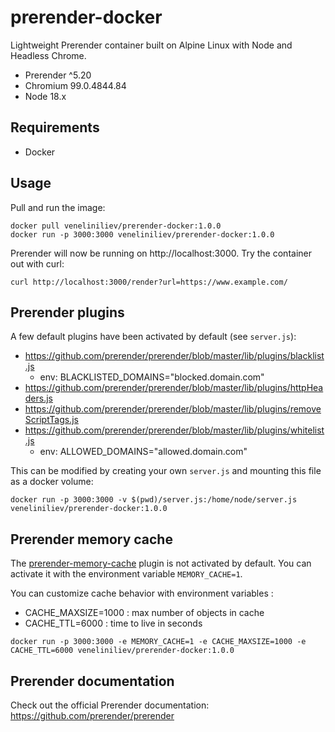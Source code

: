 # prerender-docker

Lightweight Prerender container built on Alpine Linux with Node and Headless Chrome.

- Prerender ^5.20
- Chromium 99.0.4844.84
- Node 18.x

## Requirements

- Docker

## Usage

Pull and run the image:

```
docker pull veneliniliev/prerender-docker:1.0.0
docker run -p 3000:3000 veneliniliev/prerender-docker:1.0.0
```
Prerender will now be running on http://localhost:3000. Try the container out with curl:

```
curl http://localhost:3000/render?url=https://www.example.com/
```

## Prerender plugins

A few default plugins have been activated by default (see `server.js`):
- https://github.com/prerender/prerender/blob/master/lib/plugins/blacklist.js
  - env: BLACKLISTED_DOMAINS="blocked.domain.com"
- https://github.com/prerender/prerender/blob/master/lib/plugins/httpHeaders.js
- https://github.com/prerender/prerender/blob/master/lib/plugins/removeScriptTags.js
- https://github.com/prerender/prerender/blob/master/lib/plugins/whitelist.js
  - env: ALLOWED_DOMAINS="allowed.domain.com"

This can be modified by creating your own `server.js` and mounting this file as a docker volume:

```
docker run -p 3000:3000 -v $(pwd)/server.js:/home/node/server.js veneliniliev/prerender-docker:1.0.0
```

## Prerender memory cache

The [prerender-memory-cache](https://github.com/prerender/prerender-memory-cache) plugin is not activated by default.
You can activate it with the environment variable `MEMORY_CACHE=1`.

You can customize cache behavior with environment variables :
- CACHE_MAXSIZE=1000 : max number of objects in cache
- CACHE_TTL=6000 : time to live in seconds

```
docker run -p 3000:3000 -e MEMORY_CACHE=1 -e CACHE_MAXSIZE=1000 -e CACHE_TTL=6000 veneliniliev/prerender-docker:1.0.0 
```

## Prerender documentation

Check out the official Prerender documentation: https://github.com/prerender/prerender
